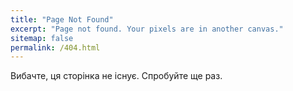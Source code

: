```yaml
---
title: "Page Not Found"
excerpt: "Page not found. Your pixels are in another canvas."
sitemap: false
permalink: /404.html
---
```


Вибачте, ця сторінка не існує. Спробуйте ще раз.
